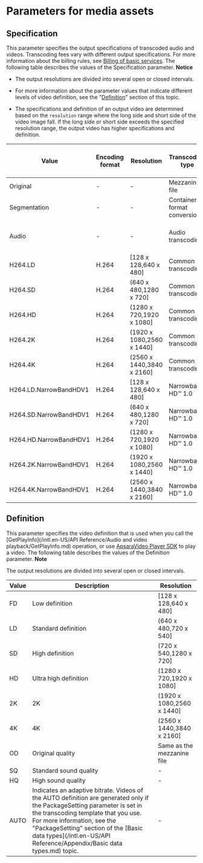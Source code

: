 Parameters for media assets 
================================================



Specification 
----------------------------------

This parameter specifies the output specifications of transcoded audio and videos. Transcoding fees vary with different output specifications. For more information about the billing rules, see [Billing of basic services](https://www.aliyun.com/price/product#/vod/detail). The following table describes the values of the Specification parameter. 
**Notice**

* The output resolutions are divided into several open or closed intervals.

  

* For more information about the parameter values that indicate different levels of video definition, see the "[Definition](#topic3227/section-z5u-6by-yqi)" section of this topic.

  

* The specifications and definition of an output video are determined based on the `resolution` range where the long side and short side of the video image fall. If the long side or short side exceeds the specified resolution range, the output video has higher specifications and definition.

  





|         Value          | Encoding format |         Resolution         |      Transcoding type       |  Definition and audio quality  |
|------------------------|-----------------|----------------------------|-----------------------------|--------------------------------|
| Original               | -               | -                          | Mezzanine file              | Original quality               |
| Segmentation           | -               | -                          | Container format conversion | Original quality               |
| Audio                  | -               | -                          | Audio transcoding           | Standard or high sound quality |
| H264.LD                | H.264           | \[128 x 128,640 x 480\]    | Common transcoding          | Low definition                 |
| H264.SD                | H.264           | (640 x 480,1280 x 720\]    | Common transcoding          | Standard or high definition    |
| H264.HD                | H.264           | (1280 x 720,1920 x 1080\]  | Common transcoding          | Ultra high definition          |
| H264.2K                | H.264           | (1920 x 1080,2560 x 1440\] | Common transcoding          | 2K                             |
| H264.4K                | H.264           | (2560 x 1440,3840 x 2160\] | Common transcoding          | 4K                             |
| H264.LD.NarrowBandHDV1 | H.264           | \[128 x 128,640 x 480\]    | Narrowband HD™ 1.0          | Low definition                 |
| H264.SD.NarrowBandHDV1 | H.264           | (640 x 480,1280 x 720\]    | Narrowband HD™ 1.0          | Standard or high definition    |
| H264.HD.NarrowBandHDV1 | H.264           | (1280 x 720,1920 x 1080\]  | Narrowband HD™ 1.0          | Ultra high definition          |
| H264.2K.NarrowBandHDV1 | H.264           | (1920 x 1080,2560 x 1440\] | Narrowband HD™ 1.0          | 2K                             |
| H264.4K.NarrowBandHDV1 | H.264           | (2560 x 1440,3840 x 2160\] | Narrowband HD™ 1.0          | 4K                             |



Definition 
-------------------------------

This parameter specifies the video definition that is used when you call the [GetPlayInfo](/intl.en-US/API Reference/Audio and video playback/GetPlayInfo.md) operation, or use [ApsaraVideo Player SDK]() to play a video. The following table describes the values of the Definition parameter.
**Note**

The output resolutions are divided into several open or closed intervals.


| Value |                                                                                                                                                             Description                                                                                                                                                             |         Resolution         |
|-------|-------------------------------------------------------------------------------------------------------------------------------------------------------------------------------------------------------------------------------------------------------------------------------------------------------------------------------------|----------------------------|
| FD    | Low definition                                                                                                                                                                                                                                                                                                                      | \[128 x 128,640 x 480\]    |
| LD    | Standard definition                                                                                                                                                                                                                                                                                                                 | (640 x 480,720 x 540\]     |
| SD    | High definition                                                                                                                                                                                                                                                                                                                     | (720 x 540,1280 x 720\]    |
| HD    | Ultra high definition                                                                                                                                                                                                                                                                                                               | (1280 x 720,1920 x 1080\]  |
| 2K    | 2K                                                                                                                                                                                                                                                                                                                                  | (1920 x 1080,2560 x 1440\] |
| 4K    | 4K                                                                                                                                                                                                                                                                                                                                  | (2560 x 1440,3840 x 2160\] |
| OD    | Original quality                                                                                                                                                                                                                                                                                                                    | Same as the mezzanine file |
| SQ    | Standard sound quality                                                                                                                                                                                                                                                                                                              | -                          |
| HQ    | High sound quality                                                                                                                                                                                                                                                                                                                  | -                          |
| AUTO  | Indicates an adaptive bitrate. Videos of the AUTO definition are generated only if the PackageSetting parameter is set in the transcoding template that you use. For more information, see the "PackageSetting" section of the [Basic data types](/intl.en-US/API Reference/Appendix/Basic data types.md) topic. | -                          |


